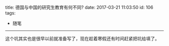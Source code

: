 title: 德国与中国的研究生教育有何不同?
date: 2017-03-21 11:03:50
id: 106
tags:
  - 随笔
---

这个坑其实也是很早以前就准备写了，现在趁着寒假还有时间赶紧把坑给填了。
